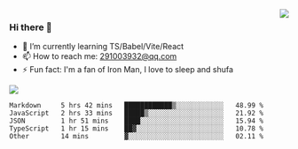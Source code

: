 <img align='right' src='https://github-readme-stats.vercel.app/api?username=niaogege&show_icons=true&theme=radical'/>

### Hi there 👋

- 🌱 I’m currently learning TS/Babel/Vite/React
- 📫 How to reach me: 291003932@qq.com
- ⚡ Fun fact:  I'm a fan of Iron Man, I love to sleep and shufa

![](https://github-readme-stats.vercel.app/api/top-langs/?username=niaogege&layout=compact)

<!--START_SECTION:waka-->
```text
Markdown     5 hrs 42 mins   ████████████▒░░░░░░░░░░░░   48.99 % 
JavaScript   2 hrs 33 mins   █████▒░░░░░░░░░░░░░░░░░░░   21.92 % 
JSON         1 hr 51 mins    ████░░░░░░░░░░░░░░░░░░░░░   15.94 % 
TypeScript   1 hr 15 mins    ██▓░░░░░░░░░░░░░░░░░░░░░░   10.78 % 
Other        14 mins         ▓░░░░░░░░░░░░░░░░░░░░░░░░   02.11 % 
```
<!--END_SECTION:waka-->
